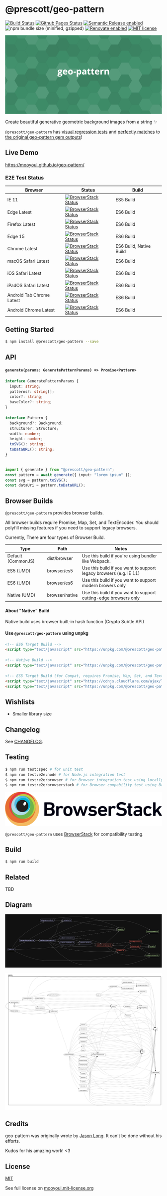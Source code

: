 # @prescott/geo-pattern

[![Build Status](https://github.com/mooyoul/geo-pattern/workflows/workflow/badge.svg)](https://github.com/mooyoul/geo-pattern/actions)
[![Github Pages Status](https://github.com/mooyoul/geo-pattern/workflows/gh-pages/badge.svg)](https://github.com/mooyoul/geo-pattern/actions)
[![Semantic Release enabled](https://img.shields.io/badge/%20%20%F0%9F%93%A6%F0%9F%9A%80-semantic--release-e10079.svg)](https://github.com/semantic-release/semantic-release)
![npm bundle size (minified, gzipped)](https://img.shields.io/bundlephobia/minzip/@prescott/geo-pattern.svg)
[![Renovate enabled](https://img.shields.io/badge/renovate-enabled-brightgreen.svg)](https://renovatebot.com/)
[![MIT license](http://img.shields.io/badge/license-MIT-blue.svg)](http://mooyoul.mit-license.org/)


![Cover Image](./assets/cover.png)

Create beautiful generative geometric background images from a string ✨

`@prescott/geo-pattern` has [visual regression tests](./test) 
and [perfectly matches](https://github.com/mooyoul/geo-pattern/blob/master/integration-test/node/node.e2e.ts#L20) to [the original geo-pattern gem outputs](https://github.com/mooyoul/geo-pattern/blob/master/fixtures/generate.ts)!     

## Live Demo

https://mooyoul.github.io/geo-pattern/

### E2E Test Status

Browser | Status | Build
------- | ------ | -----
IE 11 | [![BrowserStack Status](https://automate.browserstack.com/badge.svg?badge_key=bHdTZXlVcUlOUDNYREFHT2VXQVNNSkUyem13UmlRSjluMUxKVDhBcEp6Yz0tLVhsQ2lGWDlqZmhSR3RSakRTSmZhM3c9PQ==--b360da4849c28dff92635b2514e764b9b4e91230)](https://automate.browserstack.com/public-build/bHdTZXlVcUlOUDNYREFHT2VXQVNNSkUyem13UmlRSjluMUxKVDhBcEp6Yz0tLVhsQ2lGWDlqZmhSR3RSakRTSmZhM3c9PQ==--b360da4849c28dff92635b2514e764b9b4e91230) | ES5 Build
Edge Latest | [![BrowserStack Status](https://automate.browserstack.com/badge.svg?badge_key=aU1ZdUFFd004Y0liQmFqWTk0cGtzR20rWmhxZ1M0WlRmdVZONWMvdTZ5ST0tLUNTMzVZQ1VHNm93L2dmL0JYcWl0c2c9PQ==--e434d87aa6b1701535bd03715d993e3047c748ce)](https://automate.browserstack.com/public-build/aU1ZdUFFd004Y0liQmFqWTk0cGtzR20rWmhxZ1M0WlRmdVZONWMvdTZ5ST0tLUNTMzVZQ1VHNm93L2dmL0JYcWl0c2c9PQ==--e434d87aa6b1701535bd03715d993e3047c748ce) | ES6 Build
Firefox Latest | [![BrowserStack Status](https://automate.browserstack.com/badge.svg?badge_key=YUpMNzJJTHdDRHNuOUFHYmh1WXVwOTAyOHNkVXJ4VUl0ZUg2SzdsSXZPaz0tLWdSL1oxQ3JlMFdjQWtRUjh3UGZOVVE9PQ==--1e8c4336b8b07cc1a2d062e1b6d8bca5190caeb8)](https://automate.browserstack.com/public-build/YUpMNzJJTHdDRHNuOUFHYmh1WXVwOTAyOHNkVXJ4VUl0ZUg2SzdsSXZPaz0tLWdSL1oxQ3JlMFdjQWtRUjh3UGZOVVE9PQ==--1e8c4336b8b07cc1a2d062e1b6d8bca5190caeb8) | ES6 Build
Edge 15 | [![BrowserStack Status](https://automate.browserstack.com/badge.svg?badge_key=Zjd6RlhDN3MvWEtnRHdMVmZhVWdFZU9tU0JHb1p2a20rU2JVNWt3b2g0RT0tLWRrMzlpWCs5L0M3S00yMVk3NkJKdkE9PQ==--388c162d3eee3a5bed67a6d2bf66e663cd0734ed)](https://automate.browserstack.com/public-build/Zjd6RlhDN3MvWEtnRHdMVmZhVWdFZU9tU0JHb1p2a20rU2JVNWt3b2g0RT0tLWRrMzlpWCs5L0M3S00yMVk3NkJKdkE9PQ==--388c162d3eee3a5bed67a6d2bf66e663cd0734ed) | ES6 Build
Chrome Latest | [![BrowserStack Status](https://automate.browserstack.com/badge.svg?badge_key=WThJU2JMK0NSZDRtNWp1bncvWGpPdHR6V2QzYk82R21kdHNDT3NsMGNiYz0tLUZxdnByN0NPbHJERml4Y1hBb0EzN3c9PQ==--fedf40b9edcf4cb7747c36c13593efa0352ef254)](https://automate.browserstack.com/public-build/WThJU2JMK0NSZDRtNWp1bncvWGpPdHR6V2QzYk82R21kdHNDT3NsMGNiYz0tLUZxdnByN0NPbHJERml4Y1hBb0EzN3c9PQ==--fedf40b9edcf4cb7747c36c13593efa0352ef254) | ES6 Build, Native Build
macOS Safari Latest | [![BrowserStack Status](https://automate.browserstack.com/badge.svg?badge_key=VjQrYWZEQlNPcVlHYXlwRzhLWkUzNkVyK2gyWU9KRHdZVWpHNlNLajNKST0tLXFSMzUvK2RVc2ZNY3VvVHRxSWVKd3c9PQ==--de8acc305e2063b45bdd9eee3a5a53c0bd2ea84a)](https://automate.browserstack.com/public-build/VjQrYWZEQlNPcVlHYXlwRzhLWkUzNkVyK2gyWU9KRHdZVWpHNlNLajNKST0tLXFSMzUvK2RVc2ZNY3VvVHRxSWVKd3c9PQ==--de8acc305e2063b45bdd9eee3a5a53c0bd2ea84a) | ES6 Build
iOS Safari Latest | [![BrowserStack Status](https://automate.browserstack.com/badge.svg?badge_key=RWhDV0ZFZXZucVN4dGM4U3BpVDlnMkxuc2tmemxNc0FIMVZyN2hGQmJjbz0tLUR1WDdpZ0lSRWRPMnVzRFI1RnBXcVE9PQ==--2574292c9f4bd5abfeb267300a6cf33899028f8b)](https://automate.browserstack.com/public-build/RWhDV0ZFZXZucVN4dGM4U3BpVDlnMkxuc2tmemxNc0FIMVZyN2hGQmJjbz0tLUR1WDdpZ0lSRWRPMnVzRFI1RnBXcVE9PQ==--2574292c9f4bd5abfeb267300a6cf33899028f8b) | ES6 Build
iPadOS Safari Latest | [![BrowserStack Status](https://automate.browserstack.com/badge.svg?badge_key=VS95WEFMTE9pM25OcUhqbThQMkhqQU5iRGV0RnpVYWMrSkFwRVd6dm5XOD0tLWdSc0xEUTRrVks0VUsyTysyQWs5MGc9PQ==--e7547dc0e5db89e237f0983978bdf7c8db383fc7)](https://automate.browserstack.com/public-build/VS95WEFMTE9pM25OcUhqbThQMkhqQU5iRGV0RnpVYWMrSkFwRVd6dm5XOD0tLWdSc0xEUTRrVks0VUsyTysyQWs5MGc9PQ==--e7547dc0e5db89e237f0983978bdf7c8db383fc7) | ES6 Build
Android Tab Chrome Latest | [![BrowserStack Status](https://automate.browserstack.com/badge.svg?badge_key=SkQ2WTczNGZRM2RJVmFaT0dZcy9DY0c0YzdBOVd0MUNjc3YyUlYvd2hJND0tLXQ2ZUpSVmZlMFpsaGFOZUg4RS9mdlE9PQ==--b67307766ed8983db03597824b02a856643f8f61)](https://automate.browserstack.com/public-build/SkQ2WTczNGZRM2RJVmFaT0dZcy9DY0c0YzdBOVd0MUNjc3YyUlYvd2hJND0tLXQ2ZUpSVmZlMFpsaGFOZUg4RS9mdlE9PQ==--b67307766ed8983db03597824b02a856643f8f61) | ES6 Build
Android Chrome Latest | [![BrowserStack Status](https://automate.browserstack.com/badge.svg?badge_key=dFV6b252azdFaHFLN1NvN0dsOGdNeUt3MFlCYzlDY1BxV2VsWCtuY1ZFYz0tLW5RaHZDaHgrdlpsRmVwRnRWTyttWUE9PQ==--299ae5eb82ebed36a107e494bc7b5f130f87fd48)](https://automate.browserstack.com/public-build/dFV6b252azdFaHFLN1NvN0dsOGdNeUt3MFlCYzlDY1BxV2VsWCtuY1ZFYz0tLW5RaHZDaHgrdlpsRmVwRnRWTyttWUE9PQ==--299ae5eb82ebed36a107e494bc7b5f130f87fd48) | ES6 Build

## Getting Started

```bash
$ npm install @prescott/geo-pattern --save
```

## API

#### `generate(params: GeneratePatternParams) => Promise<Pattern>`

```typescript
interface GeneratePatternParams {
  input: string;
  patterns?: string[];
  color?: string;
  baseColor?: string;
}

interface Pattern {
  background?: Background;
  structure?: Structure;
  width: number;
  height: number;
  toSVG(): string;
  toDataURL(): string;
}
```

```typescript

import { generate } from "@prescott/geo-pattern";
const pattern = await generate({ input: "lorem ipsum" });
const svg = pattern.toSVG();
const dataUri = pattern.toDataURL();
```

## Browser Builds

`@prescott/geo-pattern` provides browser builds.

All browser builds require Promise, Map, Set, and TextEncoder. 
You should polyfill missing features if you need to support legacy browsers.  

Currently, There are four types of Browser Build. 

| Type | Path | Notes |
| ---- | ---- | ----- |
| Default (CommonJS) | dist/browser | Use this build if you're using bundler like Webpack. | 
| ES5 (UMD) | browser/es5 | Use this build if you want to support legacy browsers (e.g. IE 11) |
| ES6 (UMD) | browser/es6 | Use this build if you want to support modern browers only |
| Native (UMD) | browser/native | Use this build if you want to support cutting-edge browsers only |

#### About "Native" Build

Native build uses browser built-in hash function (Crypto Subtle API)  

#### Use `@prescott/geo-pattern` using unpkg

```html
<!-- ES6 Target Build -->
<script type="text/javascript" src="https://unpkg.com/@prescott/geo-pattern/browser/es6"></script>

<!-- Native Build -->
<script type="text/javascript" src="https://unpkg.com/@prescott/geo-pattern/browser/native"></script>

<!-- ES5 Target Build (for Compat, requires Promise, Map, Set, and TextEncoder polyfill -->
<script type="text/javascript" src="https://cdnjs.cloudflare.com/ajax/libs/core-js/2.6.5/core.min.js"></script>
<script type="text/javascript" src="https://unpkg.com/@prescott/geo-pattern/browser/es5"></script>
```

## Wishlists

- Smaller library size

## Changelog

See [CHANGELOG](/CHANGELOG.md).


## Testing

```bash
$ npm run test:spec # for unit test
$ npm run test:e2e:node # for Node.js integration test
$ npm run test:e2e:browser # for Browser integration test using locally installed chrome
$ npm run test:e2e:browserstack # for Browser compability test using BrowserStack
```

[![BrowserStack Logo](/assets/browserstack.png)](https://www.browserstack.com/)

`@prescott/geo-pattern` uses [BrowserStack](https://www.browserstack.com/) for compatibility testing.

## Build

```bash
$ npm run build
```

## Related

TBD

## Diagram

![Dependency Graph](./assets/graph.png)

![Dependency Graph](./assets/graph.svg)

## Credits

geo-pattern was originally wrote by [Jason Long](https://github.com/jasonlong). 
It can't be done without his efforts.

Kudos for his amazing work! <3 

## License
[MIT](LICENSE)

See full license on [mooyoul.mit-license.org](http://mooyoul.mit-license.org/)

